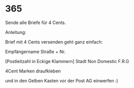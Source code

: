 # 365
Sende alle Briefe für 4 Cents.

Anleitung:

Brief mit 4 Cents versenden geht ganz einfach:

Empfängername
Straße + Nr.

[Postleitzahl in Eckige Klammern] Stadt
Non Domestic F.R.G



4Cent Marken draufkleben 

und in den Gelben Kasten vor der Post AG einwerfen :)

